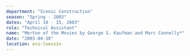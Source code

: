 ```yaml
---
department: "Scenic Construction"
season: "Spring - 2003"
dates: "April 10 - 15, 2003"
role: "Technical Assistant"
name: "Merton of the Movies by George S. Kaufman and Marc Connelly*"
date: "2003-04-10"
location: ecu-loessin
---
```

